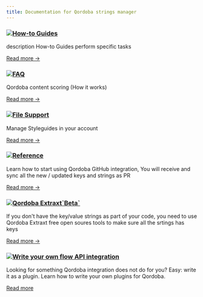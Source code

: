 ```yaml
---
title: Documentation for Qordoba strings manager
---
```


<div class="docs-grid">
  <div class="docs-grid-block">
    <h3><img src="/assets/images/icons/documentation/icn-window.svg" /><a href="/docs/{{page.qordoba_version}}/how-to-guides">How-to Guides</a></h3>
    <p>description How-to Guides perform specific tasks</p>
    <a href="/docs/{{page.qordoba_version}}/how-to-guides">Read more &rarr;</a>
  </div>

  <div class="docs-grid-block">
    <h3><img src="/assets/images/icons/documentation/icn-window.svg" /><a href="/docs/{{page.qordoba_version}}/faq">FAQ</a></h3>
    <p>Qordoba content scoring (How it works)</p>
    <a href="/docs/{{page.qordoba_version}}/faq">Read more &rarr;</a>
  </div>
  
  <div class="docs-grid-block">
    <h3><img src="/assets/images/icons/documentation/icn-window.svg" /><a href="/docs/{{page.qordoba_version}}/qordoba-styleguides">File Support</a></h3>
    <p>Manage Styleguides in your account</p>
    <a href="/docs/{{page.qordoba_version}}/qordoba-styleguides">Read more &rarr;</a>
  </div>
  
  <div class="docs-grid-block">
    <h3><img src="/assets/images/icons/documentation/icn-quickstart.svg" /><a href="/docs/{{page.qordoba_version}}/reference">Reference</a></h3>
    <p>Learn how to start using Qordoba GitHub integration, You will receive and sync all the new / updated keys and strings as PR</p>
    <a href="/docs/{{page.qordoba_version}}/reference">Read more &rarr;</a>
  </div>
  
  <div class="docs-grid-block">
    <h3><img src="/assets/images/icons/documentation/icn-clustering.svg" /><a href="/docs/{{page.qordoba_version}}/qordoba-extraxt">Qordoba Extraxt`Beta`</a></h3>
    <p>If you don't have the key/value strings as part of your code, you need to use Qordoba Extraxt free open soures tools to make sure all the srtings has keys</p>
    <a href="/docs/{{page.qordoba_version}}/qordoba-extraxt">Read more &rarr;</a>
  </div>

  <div class="docs-grid-block">
    <h3><img src="/assets/images/icons/documentation/icn-window.svg" /><a href="/docs/{{page.qordoba_version}}/plugin-development">Write your own flow API integration </a></h3>
    <p>Looking for something Qordoba integration does not do for you? Easy: write it as a plugin. Learn how to write your own plugins for Qordoba.</p>
    <a href="/docs/{{page.qordoba_version}}/plugin-development">Read more </a>
  </div>
</div>
